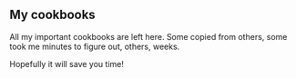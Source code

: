 ## My cookbooks

All my important cookbooks are left here. Some copied from others, some took me minutes to figure out, others, weeks.

Hopefully it will save you time!
